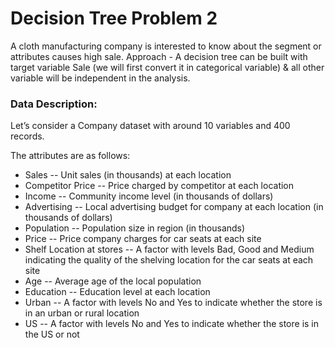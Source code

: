 # Decision Tree Problem 2

A cloth manufacturing company is interested to know about the segment or attributes causes high sale. 
Approach - A decision tree can be built with target variable Sale (we will first convert it in categorical variable) & all other variable will be independent in the analysis.  

### Data Description:

Let’s consider a Company dataset with around 10 variables and 400 records. 


The attributes are as follows: 
- Sales -- Unit sales (in thousands) at each location
- Competitor Price -- Price charged by competitor at each location
- Income -- Community income level (in thousands of dollars)
- Advertising -- Local advertising budget for company at each location (in thousands of dollars)
- Population -- Population size in region (in thousands)
- Price -- Price company charges for car seats at each site
- Shelf Location at stores -- A factor with levels Bad, Good and Medium indicating the quality of the shelving location for the car seats at each site
- Age -- Average age of the local population
- Education -- Education level at each location
- Urban -- A factor with levels No and Yes to indicate whether the store is in an urban or rural location
- US -- A factor with levels No and Yes to indicate whether the store is in the US or not 
